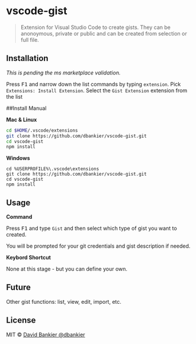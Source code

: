 # vscode-gist

> Extension for Visual Studio Code to create gists. They can be anonoymous, private or public and can be created from selection or full file.

## Installation

*This is pending the ms marketplace validation.*

Press <kbd>F1</kbd> and narrow down the list commands by typing `extension`. Pick `Extensions: Install Extension`.
Select the `Gist Extension` extension from the list

##Install Manual

**Mac & Linux**
```sh
cd $HOME/.vscode/extensions
git clone https://github.com/dbankier/vscode-gist.git
cd vscode-gist
npm install
```

**Windows**
```
cd %USERPROFILE%\.vscode\extensions
git clone https://github.com/dbankier/vscode-gist.git
cd vscode-gist
npm install
```

## Usage

**Command**

Press <kbd>F1</kbd> and type `Gist` and then select which type of gist you want to created.

You will be prompted for your git credentials and gist description if needed.

**Keybord Shortcut**

None at this stage - but you can define your own.

## Future
Other gist functions: list, view, edit, import, etc.

## License

MIT © [David Bankier @dbankier](https://github.com/dbankier)
